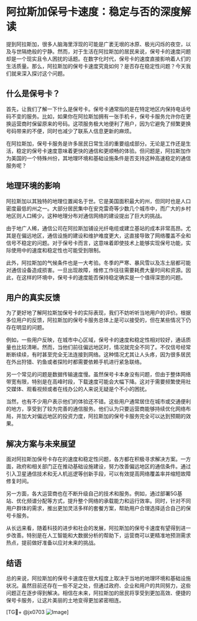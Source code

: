 # 阿拉斯加保号卡速度：稳定与否的深度解读

提到阿拉斯加，很多人脑海里浮现的可能是广袤无垠的冰原、极光闪烁的夜空，以及与世隔绝般的宁静。然而，对于生活在阿拉斯加的居民来说，保号卡的速度问题却是一个现实且令人困扰的话题。在数字化时代，保号卡的速度直接影响着人们的生活质量。那么，阿拉斯加的保号卡速度究竟如何？是否存在稳定性问题？今天我们就来深入探讨这个问题。

## 什么是保号卡？

首先，让我们了解一下什么是保号卡。保号卡通常指的是在特定地区内保持电话号码不变的服务。比如，如果你在阿拉斯加拥有一张手机卡，保号卡服务允许你在更换运营商时保留原来的号码。这项服务极大地便利了用户，因为它避免了频繁更换号码带来的不便，同时也减少了联系人信息更新的麻烦。

在阿拉斯加，保号卡服务是许多居民日常生活的重要组成部分。无论是工作还是生活，稳定的保号卡速度意味着更快的通信和更顺畅的体验。但问题是，阿拉斯加作为美国的一个特殊州份，其地理环境和基础设施条件是否支持这种高速稳定的通信服务呢？

## 地理环境的影响

阿拉斯加以其独特的地理位置闻名于世。它是美国面积最大的州，但同时也是人口密度最低的州之一。大部分居民集中在安克雷奇等少数几个城市中，而广大的乡村地区则人口稀少。这种地理分布对通信网络的建设提出了巨大的挑战。

由于地广人稀，通信公司在阿拉斯加铺设光纤电缆或建立基站的成本非常高昂。尤其是在偏远地区，通信设施的建设和维护难度更大，这直接导致了网络覆盖不全和信号不稳定的问题。对于保号卡而言，这意味着即使技术上能够实现保号功能，实际使用中的速度和稳定性也可能受到限制。

此外，阿拉斯加的气候条件也是一大考验。冬季的严寒、暴风雪以及冻土层都可能对通信设备造成损害。一旦出现故障，维修工作往往需要耗费大量时间和资源。因此，在这样的环境中，保号卡的速度能否保持稳定确实是一个值得深思的问题。

## 用户的真实反馈

为了更好地了解阿拉斯加保号卡的实际表现，我们不妨听听当地用户的评价。根据多位用户的反馈，阿拉斯加的保号卡服务总体上是可以接受的，但在某些情况下仍存在明显的问题。

例如，一些用户反映，在城市中心区域，保号卡的速度和稳定性相对较好，通话质量也比较清晰。然而，当他们前往偏远地区时，情况就完全不同了。不仅信号经常断断续续，有时甚至完全无法连接到网络。这种情况尤其让人头疼，因为很多居民在外出狩猎、钓鱼或者探险时都需要依赖手机进行紧急联络。

另一个常见的问题是数据传输速度慢。虽然保号卡本身没有问题，但由于整体网络带宽有限，特别是在高峰时段，下载速度可能会大幅下降。这对于需要频繁使用社交媒体、观看视频或者在线办公的人来说无疑是个不小的困扰。

当然，也有不少用户表示他们的体验还不错。这些用户通常居住在城市或交通便利的地方，享受到了较为完善的通信服务。他们认为只要运营商能够持续优化网络布局，并加大对偏远地区的投资力度，阿拉斯加的保号卡服务完全可以达到预期的效果。

## 解决方案与未来展望

面对阿拉斯加保号卡存在的速度和稳定性问题，各方都在积极寻求解决方案。一方面，政府和相关部门正在推动基础设施建设，努力改善偏远地区的通信条件。通过引入卫星通信技术和无人机巡逻等创新手段，可以有效提高网络覆盖率并缩短故障修复时间。

另一方面，各大运营商也在不断升级自己的技术和服务。例如，通过部署5G基站、优化频谱分配等方式，提升整个网络的承载能力和运行效率。同时，针对不同用户群体的需求，推出更加灵活多样的套餐方案，帮助用户合理选择适合自己的保号卡服务。

从长远来看，随着科技的进步和社会的发展，阿拉斯加的保号卡速度有望得到进一步改善。特别是在人工智能和大数据分析的帮助下，运营商可以更精准地预测需求热点，提前做好准备以应对未来的挑战。

## 结语

总的来说，阿拉斯加的保号卡速度在很大程度上取决于当地的地理环境和基础设施状况。虽然目前还存在一些不足之处，但通过政府、企业和用户的共同努力，这些问题正在逐步得到解决。相信在未来，阿拉斯加的居民将享受到更加高效、便捷的保号卡服务，让这片美丽的土地变得更加紧密相连。

[TG💪+ @jx0703 ![Image](https://github.com/user-attachments/assets/dbca1d08-cadb-493c-b0ec-ad6f7a83f270)]